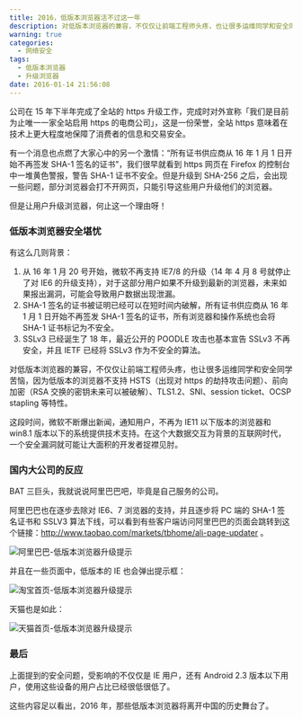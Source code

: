 ```yaml
---
title: 2016，低版本浏览器活不过这一年
description: 对低版本浏览器的兼容，不仅仅让前端工程师头疼，也让很多运维同学和安全同学苦恼，因为低版本的浏览器不支持 HSTS（出现对 https 的劫持攻击问题）、前向加密（RSA 交换的密钥未来可以被破解）、TLS1.2、SNI、session ticket、OCSP stapling 等特性。
warning: true
categories:
  - 网络安全
tags:
  - 低版本浏览器
  - 升级浏览器
date: 2016-01-14 21:56:08
---
```



公司在 15 年下半年完成了全站的 https 升级工作，完成时对外宣称「我们是目前为止唯一一家全站启用 https 的电商公司」，这是一份荣誉，全站 https 意味着在技术上更大程度地保障了消费者的信息和交易安全。

有一个消息也点燃了大家心中的另一个激情：“所有证书供应商从 16 年 1 月 1 日开始不再签发 SHA-1 签名的证书”，我们很早就看到 https 网页在 Firefox 的控制台中一堆黄色警报，警告 SHA-1 证书不安全。但是升级到 SHA-256 之后，会出现一些问题，部分浏览器会打不开网页，只能引导这些用户升级他们的浏览器。

但是让用户升级浏览器，何止这一个理由呀！

<!--more-->

### 低版本浏览器安全堪忧

有这么几则背景：

1. 从 16 年 1 月 20 号开始，微软不再支持 IE7/8 的升级（14 年 4 月 8 号就停止了对 IE6 的升级支持），对于这部分用户如果不升级到最新的浏览器，未来如果报出漏洞，可能会导致用户数据出现泄漏。
2. SHA-1 签名的证书被证明已经可以在短时间内破解，所有证书供应商从 16 年 1 月 1 日开始不再签发 SHA-1 签名的证书，所有浏览器和操作系统也会将 SHA-1 证书标记为不安全。
3. SSLv3 已经诞生了 18 年，最近公开的 POODLE 攻击也基本宣告 SSLv3 不再安全，并且 IETF 已经将 SSLv3 作为不安全的算法。
    
对低版本浏览器的兼容，不仅仅让前端工程师头疼，也让很多运维同学和安全同学苦恼，因为低版本的浏览器不支持 HSTS（出现对 https 的劫持攻击问题）、前向加密（RSA 交换的密钥未来可以被破解）、TLS1.2、SNI、session ticket、OCSP stapling 等特性。

这段时间，微软不断爆出新闻，通知用户，不再为 IE11 以下版本的浏览器和 win8.1 版本以下的系统提供技术支持。在这个大数据交互为背景的互联网时代，一个安全漏洞就可能让大面积的开发者捉襟见肘。

### 国内大公司的反应

BAT 三巨头，我就说说阿里巴巴吧，毕竟是自己服务的公司。

阿里巴巴也在逐步去除对 IE6、7 浏览器的支持，并且逐步将 PC 端的 SHA-1 签名证书和 SSLV3 算法下线，可以看到有些客户端访问阿里巴巴的页面会跳转到这个链接：<http://www.taobao.com/markets/tbhome/ali-page-updater> 。

![阿里巴巴-低版本浏览器升级提示](../blogimgs/2016/01/14/20160104_adb5e2a1.png)

并且在一些页面中，低版本的 IE 也会弹出提示框：

![淘宝首页-低版本浏览器升级提示](../blogimgs/2016/01/14/20160104_587c7ec3.png)

天猫也是如此：

![天猫首页-低版本浏览器升级提示](../blogimgs/2016/01/14/20160104_b41635cc.png)

### 最后

上面提到的安全问题，受影响的不仅仅是 IE 用户，还有 Android 2.3 版本以下用户，使用这些设备的用户占比已经很低很低了。

这些内容足以看出，2016 年，那些低版本浏览器将离开中国的历史舞台了。


